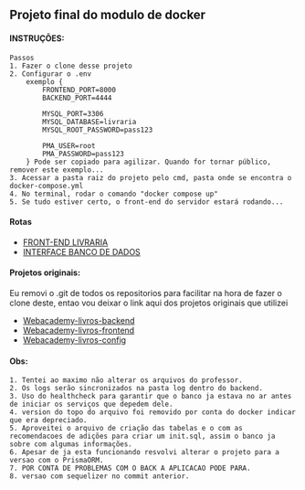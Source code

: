 ## Projeto final do modulo de docker
#### INSTRUÇÕES:
    Passos
    1. Fazer o clone desse projeto
    2. Configurar o .env 
        exemplo {
            FRONTEND_PORT=8000
            BACKEND_PORT=4444

            MYSQL_PORT=3306
            MYSQL_DATABASE=livraria
            MYSQL_ROOT_PASSWORD=pass123

            PMA_USER=root
            PMA_PASSWORD=pass123
        } Pode ser copiado para agilizar. Quando for tornar público, remover este exemplo...
    3. Acessar a pasta raiz do projeto pelo cmd, pasta onde se encontra o docker-compose.yml
    4. No terminal, rodar o comando "docker compose up"
    5. Se tudo estiver certo, o front-end do servidor estará rodando...
       

#### Rotas
- [FRONT-END LIVRARIA](http://localhost:8000)
- [INTERFACE BANCO DE DADOS](http://localhost:8080)

#### Projetos originais:
Eu removi o .git de todos os repositorios para facilitar na hora de fazer o clone deste, entao vou deixar o link aqui dos projetos originais que utilizei
- [Webacademy-livros-backend](https://github.com/jocelinnik/webacademy-livros-backend)
- [Webacademy-livros-frontend](https://github.com/jocelinnik/webacademy-livros-frontend)
- [Webacademy-livros-config](https://github.com/jocelinnik/webacademy-livros-config)


#### Obs:
    1. Tentei ao maximo não alterar os arquivos do professor. 
    2. Os logs serão sincronizados na pasta log dentro do backend.
    3. Uso do healthcheck para garantir que o banco ja estava no ar antes de iniciar os serviços que depedem dele.
    4. version do topo do arquivo foi removido por conta do docker indicar que era depreciado.
    5. Aproveitei o arquivo de criação das tabelas e o com as recomendacoes de adições para criar um init.sql, assim o banco ja sobre com algumas informações.
    6. Apesar de ja esta funcionando resvolvi alterar o projeto para a versao com o PrismaORM.
    7. POR CONTA DE PROBLEMAS COM O BACK A APLICACAO PODE PARA.
    8. versao com sequelizer no commit anterior.
    